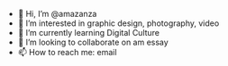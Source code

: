 - 👋 Hi, I’m @amazanza
- 👀 I’m interested in graphic design, photography, video
- 🌱 I’m currently learning Digital Culture
- 💞️ I’m looking to collaborate on am essay
- 📫 How to reach me: email 

<!---
amazanza/amazanza is a ✨ special ✨ repository because its `README.md` (this file) appears on your GitHub profile.
You can click the Preview link to take a look at your changes.
--->
